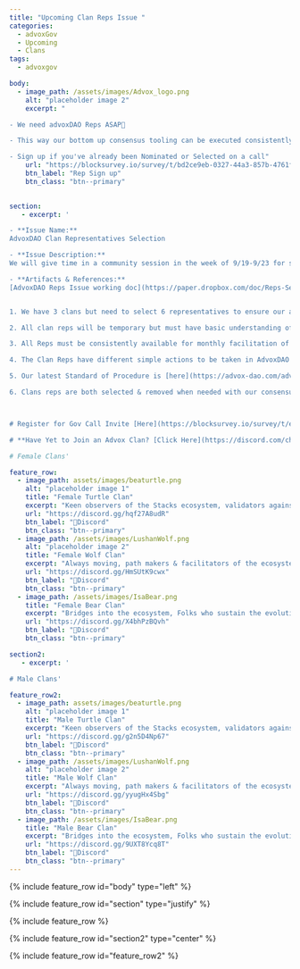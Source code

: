 ```yaml
---
title: "Upcoming Clan Reps Issue "
categories:
  - advoxGov
  - Upcoming
  - Clans
tags:
  - advoxgov

body:
  - image_path: /assets/images/Advox_logo.png
    alt: "placeholder image 2"
    excerpt: "

- We need advoxDAO Reps ASAP🤍

- This way our bottom up consensus tooling can be executed consistently for important ecosystem issues

- Sign up if you've already been Nominated or Selected on a call"
    url: "https://blocksurvey.io/survey/t/bd2ce9eb-0327-44a3-857b-4761f9c1dca0/r/o"
    btn_label: "Rep Sign up"
    btn_class: "btn--primary"
    

section:
   - excerpt: ' 

- **Issue Name:**
AdvoxDAO Clan Representatives Selection

- **Issue Description:** 
We will give time in a community session in the week of 9/19-9/23 for selection of six clan representatives. This selection will then be confirmed via our consensus flows in #active-issues and #formal-issues in following days. We need our reps first, this will ensure the issue consensus completes. 

- **Artifacts & References:** 
[AdvoxDAO Reps Issue working doc](https://paper.dropbox.com/doc/Reps-Selection-Issue--BpXcfhc11N~nIdzvIj7Z1pPBAQ-OaruTyFFf90TsPeZDvv13)


1. We have 3 clans but need to select 6 representatives to ensure our autonomous decision making goals are met. 3 Female Reps 3 Male Reps. Our attempt at ensuring no voices are drowned out over time. 

2. All clan reps will be temporary but must have basic understanding of our Turtle, Wolf and Bear [clan model](https://discord.com/channels/621759717756370964/916371047102705704/1012059812130992128). 

3. All Reps must be consistently available for monthly facilitation of active AdvoxDAO issues described below. Sub reps can be chosen by reps for support in facilitation & emergency absence. 

4. The Clan Reps have different simple actions to be taken in AdvoxDAO discord channels, priority for reps is ensuring we complete our consensus decision making flows while accurately representing community voice.

5. Our latest Standard of Procedure is [here](https://advox-dao.com/advoxgov/upcoming/active-issues/).

6. Clans reps are both selected & removed when needed with our consensus tools described in SoP. 



# Register for Gov Call Invite [Here](https://blocksurvey.io/survey/t/ecb59a8e-d577-42db-94ed-5354d64a0359/r/o)  

# **Have Yet to Join an Advox Clan? [Click Here](https://discord.com/channels/621759717756370964/916371047102705704/1011947207697641562)**'

# Female Clans'

feature_row:
  - image_path: assets/images/beaturtle.png
    alt: "placeholder image 1"
    title: "Female Turtle Clan"
    excerpt: "Keen observers of the Stacks ecosystem, validators against core values."
    url: "https://discord.gg/hqf27A8udR"
    btn_label: "🐢Discord"
    btn_class: "btn--primary"
  - image_path: /assets/images/LushanWolf.png
    alt: "placeholder image 2"
    title: "Female Wolf Clan"
    excerpt: "Always moving, path makers & facilitators of the ecosystem."
    url: "https://discord.gg/HmSUtK9cwx"
    btn_label: "🐺Discord"
    btn_class: "btn--primary"
  - image_path: /assets/images/IsaBear.png
    title: "Female Bear Clan"
    excerpt: "Bridges into the ecosystem, Folks who sustain the evolution of the ecosystem."
    url: "https://discord.gg/X4bhPzBQvh"
    btn_label: "🐻Discord"
    btn_class: "btn--primary"

section2:
   - excerpt: ' 

# Male Clans'

feature_row2:
  - image_path: assets/images/beaturtle.png
    alt: "placeholder image 1"
    title: "Male Turtle Clan"
    excerpt: "Keen observers of the Stacks ecosystem, validators against core values."
    url: "https://discord.gg/g2n5D4Np67"
    btn_label: "🐢Discord"
    btn_class: "btn--primary"
  - image_path: /assets/images/LushanWolf.png
    alt: "placeholder image 2"
    title: "Male Wolf Clan"
    excerpt: "Always moving, path makers & facilitators of the ecosystem."
    url: "https://discord.gg/yyugHx4Sbg"
    btn_label: "🐺Discord"
    btn_class: "btn--primary"
  - image_path: /assets/images/IsaBear.png
    title: "Male Bear Clan"
    excerpt: "Bridges into the ecosystem, Folks who sustain the evolution of the ecosystem."
    url: "https://discord.gg/9UXT8Ycq8T"
    btn_label: "🐻Discord"
    btn_class: "btn--primary"
---
```

{% include feature_row id="body" type="left" %}

{% include feature_row id="section" type="justify" %}

{% include feature_row %}

{% include feature_row id="section2" type="center" %}

{% include feature_row id="feature_row2" %}
